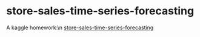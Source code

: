 # store-sales-time-series-forecasting
A kaggle homework:\n [store-sales-time-series-forecasting](https://www.kaggle.com/c/store-sales-time-series-forecasting)
